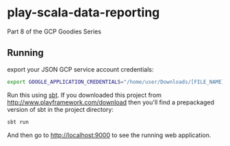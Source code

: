 # play-scala-data-reporting

Part 8 of the GCP Goodies Series

## Running

export your JSON GCP service account credentials:

```bash
export GOOGLE_APPLICATION_CREDENTIALS="/home/user/Downloads/[FILE_NAME].json"
```

Run this using [sbt](http://www.scala-sbt.org/).  If you downloaded this project from <http://www.playframework.com/download> then you'll find a prepackaged version of sbt in the project directory:

```bash
sbt run
```

And then go to <http://localhost:9000> to see the running web application.

